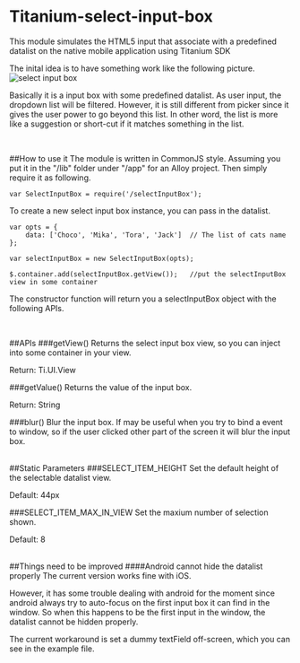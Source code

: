 # Titanium-select-input-box
This module simulates the HTML5 input that associate with a predefined datalist on the native mobile application using Titanium SDK

The inital idea is to have something work like the following picture.
![select input box](http://www.uitutorial.com/wp-content/uploads/2013/08/select-chosen-demo.png)

Basically it is a input box with some predefined datalist. As user input, the dropdown list will be filtered. However, it is still different from picker since it gives the user power to go beyond this list. In other word, the list is more like a suggestion or short-cut if it matches something in the list.


<br>

##How to use it
The module is written in CommonJS style.
Assuming you put it in the "/lib" folder under "/app" for an Alloy project.
Then simply require it as following.

    var SelectInputBox = require('/selectInputBox');
    
To create a new select input box instance, you can pass in the datalist.

	var opts = {
		data: ['Choco', 'Mika', 'Tora', 'Jack']  // The list of cats name
	};

	var selectInputBox = new SelectInputBox(opts);
	
	$.container.add(selectInputBox.getView());   //put the selectInputBox view in some container
	
The constructor function will return you a selectInputBox object with the following APIs.

<br>


##APIs
###getView()
Returns the select input box view, so you can inject into some container in your view.

Return: Ti.UI.View


###getValue()
Returns the value of the input box. 

Return: String

###blur()
Blur the input box. If may be useful when you try to bind a event to window, so if the user clicked other part of the screen it will blur the input box.

<br>
##Static Parameters
###SELECT_ITEM_HEIGHT
Set the default height of the selectable datalist view. 

Default: 44px

###SELECT_ITEM_MAX_IN_VIEW
Set the maxium number of selection shown. 

Default: 8


<br>
##Things need to be improved
####Android cannot hide the datalist properly
The current version works fine with iOS. 

However, it has some trouble dealing with android for the moment since android always try to auto-focus on the first input box it can find in the window. So when this happens to be the first input in the window, the datalist cannot be hidden properly. 

The current workaround is set a dummy textField off-screen, which you can see in the example file.
